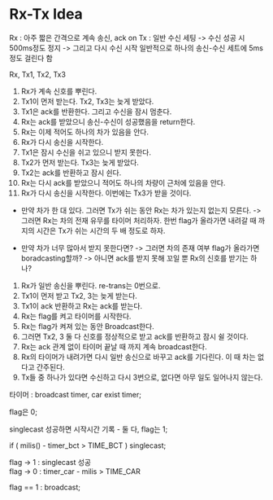 # Rx-Tx Idea

Rx : 아주 짧은 간격으로 계속 송신, ack on
Tx : 일반 수신 세팅 -> 수신 성공 시 500ms정도 정지 -> 그리고 다시 수신 시작
일반적으로 하나의 송신-수신 세트에 5ms 정도 걸린다 함

Rx, Tx1, Tx2, Tx3

1. Rx가 계속 신호를 뿌린다.
2. Tx1이 먼저 받는다. Tx2, Tx3는 늦게 받았다.  
3. Tx1은 ack를 반환한다. 그리고 수신을 잠시 멈춘다.
4. Rx는 ack를 받았으니 송신-수신이 성공했음을 return한다.
5. Rx는 이제 적어도 하나의 차가 있음을 안다.
6. Rx가 다시 송신을 시작한다.
7. Tx1은 잠시 수신을 쉬고 있으니 받지 못한다.
8. Tx2가 먼저 받는다. Tx3는 늦게 받았다.
9. Tx2는 ack를 반환하고 잠시 쉰다.
10. Rx는 다시 ack를 받았으니 적어도 하나의 차량이 근처에 있음을 안다.
11. Rx가 다시 송신을 시작한다. 이번에는 Tx3가 받을 것이다.

* 만약 차가 한 대 있다. 그러면 Tx가 쉬는 동안 Rx는 차가 있는지 없는지 모른다.
  -> 그러면 Rx는 차의 전재 유무를 타이머 처리하자. 한번 flag가 올라가면 내려갈 때 까지의 시간은 Tx가 쉬는 시간의 두 배 정도로 하자.

* 만약 차가 너무 많아서 받지 못한다면?
  -> 그러면 차의 존재 여부 flag가 올라가면 boradcasting할까?
                                                                 -> 아니면 ack를 받지 못해 꼬일 뿐 Rx의 신호를 받기는 하나?

1. Rx가 일반 송신을 뿌린다. re-trans는 0번으로.
2. Tx1이 먼저 받고 Tx2, 3는 늦게 받는다.
3. Tx1이 ack 반환하고 Rx는 ack를 받는다.
4. Rx는 flag를 켜고 타이머를 시작한다.
5. Rx는 flag가 켜져 있는 동안 Broadcast한다.
6. 그러면 Tx2, 3 둘 다 신호를 정상적으로 받고 ack를 반환하고 잠시 쉴 것이다.
7. Rx는 ack 관계 없이 타이머 끝날 때 까지 계속 broadcast한다.
8. Rx의 타이머가 내려가면 다시 일반 송신으로 바꾸고 ack를 기다린다. 이 때 차는 없다고 간주된다.
9. Tx들 중 하나가 있다면 수신하고 다시 3번으로, 없다면 아무 일도 일어나지 않는다.

타이머 : broadcast timer, car exist timer;

flag은 0;

singlecast 성공하면 시작시간 기록 - 둘 다, flag는 1;  

if ( milis() - timer_bct > TIME_BCT ) singlecast;

flag -> 1 : singlecast 성공  
flag -> 0 : timer_car - milis > TIME_CAR  

flag == 1 : broadcast;  
